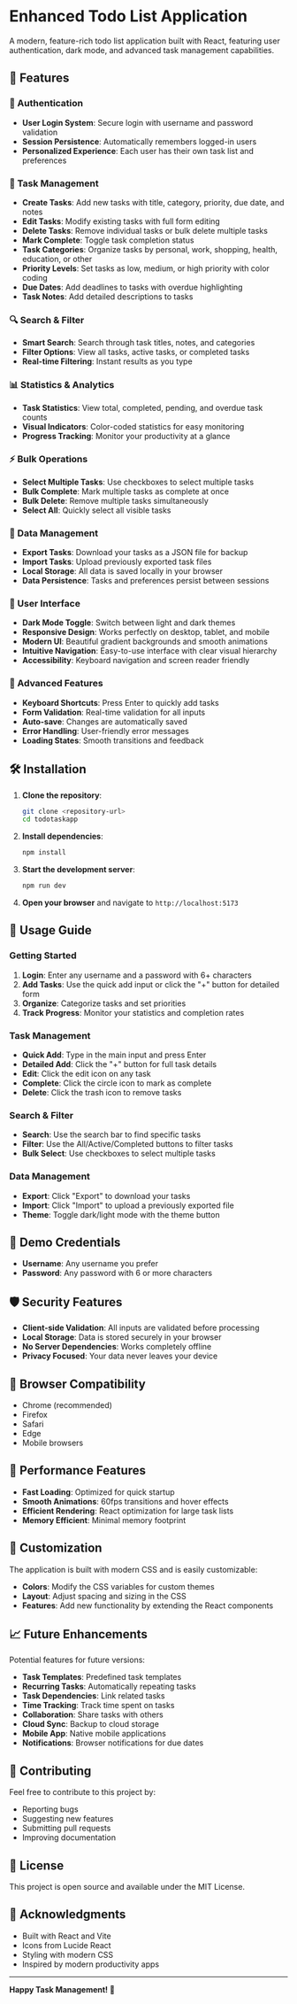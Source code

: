# Enhanced Todo List Application

A modern, feature-rich todo list application built with React, featuring user authentication, dark mode, and advanced task management capabilities.

## 🚀 Features

### 🔐 Authentication
- **User Login System**: Secure login with username and password validation
- **Session Persistence**: Automatically remembers logged-in users
- **Personalized Experience**: Each user has their own task list and preferences

### 📝 Task Management
- **Create Tasks**: Add new tasks with title, category, priority, due date, and notes
- **Edit Tasks**: Modify existing tasks with full form editing
- **Delete Tasks**: Remove individual tasks or bulk delete multiple tasks
- **Mark Complete**: Toggle task completion status
- **Task Categories**: Organize tasks by personal, work, shopping, health, education, or other
- **Priority Levels**: Set tasks as low, medium, or high priority with color coding
- **Due Dates**: Add deadlines to tasks with overdue highlighting
- **Task Notes**: Add detailed descriptions to tasks

### 🔍 Search & Filter
- **Smart Search**: Search through task titles, notes, and categories
- **Filter Options**: View all tasks, active tasks, or completed tasks
- **Real-time Filtering**: Instant results as you type

### 📊 Statistics & Analytics
- **Task Statistics**: View total, completed, pending, and overdue task counts
- **Visual Indicators**: Color-coded statistics for easy monitoring
- **Progress Tracking**: Monitor your productivity at a glance

### ⚡ Bulk Operations
- **Select Multiple Tasks**: Use checkboxes to select multiple tasks
- **Bulk Complete**: Mark multiple tasks as complete at once
- **Bulk Delete**: Remove multiple tasks simultaneously
- **Select All**: Quickly select all visible tasks

### 💾 Data Management
- **Export Tasks**: Download your tasks as a JSON file for backup
- **Import Tasks**: Upload previously exported task files
- **Local Storage**: All data is saved locally in your browser
- **Data Persistence**: Tasks and preferences persist between sessions

### 🎨 User Interface
- **Dark Mode Toggle**: Switch between light and dark themes
- **Responsive Design**: Works perfectly on desktop, tablet, and mobile
- **Modern UI**: Beautiful gradient backgrounds and smooth animations
- **Intuitive Navigation**: Easy-to-use interface with clear visual hierarchy
- **Accessibility**: Keyboard navigation and screen reader friendly

### 🔧 Advanced Features
- **Keyboard Shortcuts**: Press Enter to quickly add tasks
- **Form Validation**: Real-time validation for all inputs
- **Auto-save**: Changes are automatically saved
- **Error Handling**: User-friendly error messages
- **Loading States**: Smooth transitions and feedback

## 🛠️ Installation

1. **Clone the repository**:
   ```bash
   git clone <repository-url>
   cd todotaskapp
   ```

2. **Install dependencies**:
   ```bash
   npm install
   ```

3. **Start the development server**:
   ```bash
   npm run dev
   ```

4. **Open your browser** and navigate to `http://localhost:5173`

## 📱 Usage Guide

### Getting Started
1. **Login**: Enter any username and a password with 6+ characters
2. **Add Tasks**: Use the quick add input or click the "+" button for detailed form
3. **Organize**: Categorize tasks and set priorities
4. **Track Progress**: Monitor your statistics and completion rates

### Task Management
- **Quick Add**: Type in the main input and press Enter
- **Detailed Add**: Click the "+" button for full task details
- **Edit**: Click the edit icon on any task
- **Complete**: Click the circle icon to mark as complete
- **Delete**: Click the trash icon to remove tasks

### Search & Filter
- **Search**: Use the search bar to find specific tasks
- **Filter**: Use the All/Active/Completed buttons to filter tasks
- **Bulk Select**: Use checkboxes to select multiple tasks

### Data Management
- **Export**: Click "Export" to download your tasks
- **Import**: Click "Import" to upload a previously exported file
- **Theme**: Toggle dark/light mode with the theme button

## 🎯 Demo Credentials
- **Username**: Any username you prefer
- **Password**: Any password with 6 or more characters

## 🛡️ Security Features
- **Client-side Validation**: All inputs are validated before processing
- **Local Storage**: Data is stored securely in your browser
- **No Server Dependencies**: Works completely offline
- **Privacy Focused**: Your data never leaves your device

## 📱 Browser Compatibility
- Chrome (recommended)
- Firefox
- Safari
- Edge
- Mobile browsers

## 🚀 Performance Features
- **Fast Loading**: Optimized for quick startup
- **Smooth Animations**: 60fps transitions and hover effects
- **Efficient Rendering**: React optimization for large task lists
- **Memory Efficient**: Minimal memory footprint

## 🔧 Customization
The application is built with modern CSS and is easily customizable:
- **Colors**: Modify the CSS variables for custom themes
- **Layout**: Adjust spacing and sizing in the CSS
- **Features**: Add new functionality by extending the React components

## 📈 Future Enhancements
Potential features for future versions:
- **Task Templates**: Predefined task templates
- **Recurring Tasks**: Automatically repeating tasks
- **Task Dependencies**: Link related tasks
- **Time Tracking**: Track time spent on tasks
- **Collaboration**: Share tasks with others
- **Cloud Sync**: Backup to cloud storage
- **Mobile App**: Native mobile applications
- **Notifications**: Browser notifications for due dates

## 🤝 Contributing
Feel free to contribute to this project by:
- Reporting bugs
- Suggesting new features
- Submitting pull requests
- Improving documentation

## 📄 License
This project is open source and available under the MIT License.

## 🙏 Acknowledgments
- Built with React and Vite
- Icons from Lucide React
- Styling with modern CSS
- Inspired by modern productivity apps

---

**Happy Task Management! 🎉**
